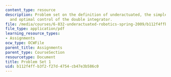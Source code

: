 ```yaml
---
content_type: resource
description: Problem set on the definition of underactuated, the simple pendulum,
  and optimal control of the double integrator.
file: /media/courses/6-832-underactuated-robotics-spring-2009/b112f4ffb3f2f27d4754cb47e3b586c0_MIT6_832s09_pset01.pdf
file_type: application/pdf
learning_resource_types:
- Assignments
ocw_type: OCWFile
parent_title: Assignments
parent_type: CourseSection
resourcetype: Document
title: Problem Set 1
uid: b112f4ff-b3f2-f27d-4754-cb47e3b586c0
---
```

